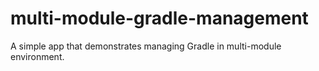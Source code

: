 # multi-module-gradle-management

A simple app that demonstrates managing Gradle in multi-module environment.
